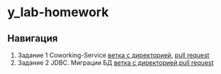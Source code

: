 # y_lab-homework
## Навигация
1. Задание 1 Coworking-Service [ветка с директорией](https://github.com/Comport20/y_lab-homework/tree/coworking-service/hw1-coworking-service), [pull request](https://github.com/Comport20/y_lab-homework/pull/1)
2. Задание 2 JDBC. Миграции БД [ветка с директорией](https://github.com/Comport20/y_lab-homework/tree/db-migration),[pull request](https://github.com/Comport20/y_lab-homework/pull/2)
